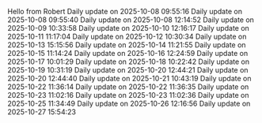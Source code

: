 ﻿Hello from Robert
Daily update on 2025-10-08 09:55:16
Daily update on 2025-10-08 09:55:40
Daily update on 2025-10-08 12:14:52
Daily update on 2025-10-09 10:33:58
Daily update on 2025-10-10 12:16:17
Daily update on 2025-10-11 11:17:04
Daily update on 2025-10-12 10:30:34
Daily update on 2025-10-13 15:15:56
Daily update on 2025-10-14 11:21:55
Daily update on 2025-10-15 11:14:24
Daily update on 2025-10-16 12:24:59
Daily update on 2025-10-17 10:01:29
Daily update on 2025-10-18 10:22:42
Daily update on 2025-10-19 10:31:19
Daily update on 2025-10-20 12:44:21
Daily update on 2025-10-20 12:44:40
Daily update on 2025-10-21 10:43:19
Daily update on 2025-10-22 11:36:14
Daily update on 2025-10-22 11:36:35
Daily update on 2025-10-23 11:02:16
Daily update on 2025-10-23 11:02:36
Daily update on 2025-10-25 11:34:49
Daily update on 2025-10-26 12:16:56
Daily update on 2025-10-27 15:54:23
